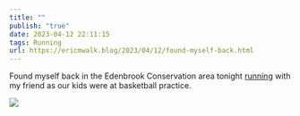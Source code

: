 ```yaml
---
title: ""
publish: "true"
date: 2023-04-12 22:11:15
tags: Running
url: https://ericmwalk.blog/2023/04/12/found-myself-back.html
---
```


Found myself back in the Edenbrook Conservation area tonight [running](http://www.strava.com/activities/8881186771) with my friend as our kids were at basketball practice.

![](https://ericmwalk.blog/uploads/2023/aae4d4b5e1.jpg)